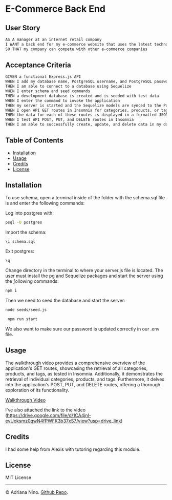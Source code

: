 # E-Commerce Back End

## User Story

```md
AS A manager at an internet retail company
I WANT a back end for my e-commerce website that uses the latest technologies
SO THAT my company can compete with other e-commerce companies
```

## Acceptance Criteria

```md
GIVEN a functional Express.js API
WHEN I add my database name, PostgreSQL username, and PostgreSQL password to an environment variable file
THEN I am able to connect to a database using Sequelize
WHEN I enter schema and seed commands
THEN a development database is created and is seeded with test data
WHEN I enter the command to invoke the application
THEN my server is started and the Sequelize models are synced to the PostgreSQL database
WHEN I open API GET routes in Insomnia for categories, products, or tags
THEN the data for each of these routes is displayed in a formatted JSON
WHEN I test API POST, PUT, and DELETE routes in Insomnia
THEN I am able to successfully create, update, and delete data in my database
```

## Table of Contents

- [Installation](#installation)
- [Usage](#usage)
- [Credits](#credits)
- [License](#license)

## Installation

To use schema, open a terminal inside of the folder with the schema.sql file is and enter the following commands:

Log into postgres with:

```bash
psql -U postgres
```

Import the schema:

```bash
\i schema.sql
```

Exit postgres:

```bash
\q
```

Change directory in the terminal to where your server.js file is located. The user must install the pg and Sequelize packages and start the server using the ƒollowing commands:

```bash
npm i
```

Then we need to seed the database and start the server:

```bash
node seeds/seed.js
```

```bash
 npm run start
```

We also want to make sure our password is updated correctly in our .env file.

## Usage

The walkthrough video provides a comprehensive overview of the application's GET routes, showcasing the retrieval of all categories, products, and tags, as tested in Insomnia. Additionally, it demonstrates the retrieval of individual categories, products, and tags. Furthermore, it delves into the application's POST, PUT, and DELETE routes, offering a thorough exploration of its functionality.

[Walkthrough Video](/Assets/ECommerce-Walkthrough.mp4)

I've also attached the link to the video (https://drive.google.com/file/d/1CA4jnl-evUoksmz0qwN4fPWFK3b37xS7/view?usp=drive_link)

## Credits

I had some help from Alexis with tutoring regarding this module.

## License

MIT License

---

© Adriana Nino. [Github Repo](https://github.com/ninadri/E-Commerce-BackEnd).
